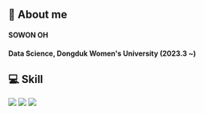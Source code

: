 ## 👋 About me
#### SOWON OH
#### Data Science, Dongduk Women's University (2023.3 ~)

## :computer: Skill
<!--Python-->
<img src="https://img.shields.io/badge/Python-3776AB?style=flat-square&logo=Python&logoColor=white"/>
<!--Pandas-->
<img src="https://img.shields.io/badge/pandas-150458?style=flat-square&logo=pandas&logoColor=white"/>

<img src="https://img.shields.io/badge/unity-FFFFFF?style=flat-square&logo=unity&logoColor=white"/>

